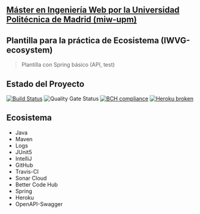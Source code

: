 ## [Máster en Ingeniería Web por la Universidad Politécnica de Madrid (miw-upm)](http://miw.etsisi.upm.es)
## Plantilla para la práctica de Ecosistema (IWVG-ecosystem)
> Plantilla con Spring básico (API, test) 

## Estado del Proyecto
[![Build Status](https://travis-ci.com/gusguma/iwvg-ecosystem-demo.svg?branch=develop)](https://travis-ci.com/gusguma/iwvg-ecosystem-demo)
![Quality Gate Status](https://sonarcloud.io/api/project_badges/measure?project=es.upm.miw%3Aiwvg-ecosystem-demo&metric=alert_status)
[![BCH compliance](https://bettercodehub.com/edge/badge/gusguma/iwvg-ecosystem-demo?branch=develop)](https://bettercodehub.com/)
[![Heroku broken](https://iwvg-ecosystem-demo.herokuapp.com/system/version-badge)](https://iwvg-ecosystem-demo.herokuapp.com/swagger-ui.html)


## Ecosistema
* Java
* Maven
* Logs
* JUnit5
* IntelliJ
* GitHub
* Travis-CI
* Sonar Cloud
* Better Code Hub
* Spring
* Heroku
* OpenAPI-Swagger
